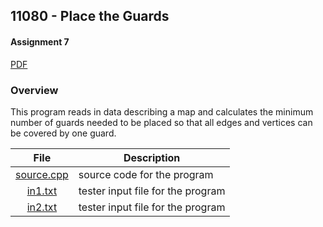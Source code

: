 ## 11080 - Place the Guards
#### Assignment 7
[PDF](https://github.com/sgilliland/4883-Programming_Techniques-Gilliland/blob/main/Assignments/P11080/11080.pdf)

### Overview

This program reads in data describing a map and calculates the minimum number of guards needed to be placed so that all edges and vertices can be covered by one guard.

| File | Description |
| :----: | ----------- |
| [source.cpp](https://github.com/sgilliland/4883-Programming_Techniques-Gilliland/blob/main/Assignments/P11080/source.cpp) |  source code for the program |
| [in1.txt](https://github.com/sgilliland/4883-Programming_Techniques-Gilliland/blob/main/Assignments/P11080/in1.txt) |  tester input file for the program |
| [in2.txt](https://github.com/sgilliland/4883-Programming_Techniques-Gilliland/blob/main/Assignments/P11080/in2.txt) |  tester input file for the program |